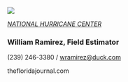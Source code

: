 ![](20253031340-20253031910-ABI-AL132025-GEOCOLOR-1000x1000.gif)


[*NATIONAL HURRICANE CENTER*](https://www.nhc.noaa.gov/)


### William Ramirez, Field Estimator


(239) 246-3380 / wramirez@duck.com

thefloridajournal.com

